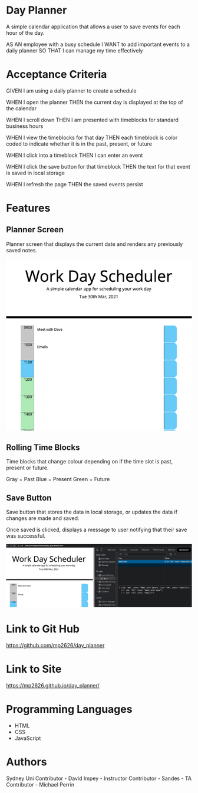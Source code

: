 # Day Planner

A simple calendar application that allows a user to save events for each hour of the day.

AS AN employee with a busy schedule
I WANT to add important events to a daily planner
SO THAT I can manage my time effectively

# Acceptance Criteria

GIVEN I am using a daily planner to create a schedule

WHEN I open the planner
THEN the current day is displayed at the top of the calendar

WHEN I scroll down
THEN I am presented with timeblocks for standard business hours

WHEN I view the timeblocks for that day
THEN each timeblock is color coded to indicate whether it is in the past, present, or future

WHEN I click into a timeblock
THEN I can enter an event

WHEN I click the save button for that timeblock
THEN the text for that event is saved in local storage

WHEN I refresh the page
THEN the saved events persist

# Features

## Planner Screen

Planner screen that displays the current date and renders any previously saved notes.

![Planner Screen](images/plannerscreen.png)

## Rolling Time Blocks

Time blocks that change colour depending on if the time slot is past, present or future.

Gray = Past
Blue = Present
Green = Future

## Save Button

Save button that stores the data in local storage, or updates the data if changes are made and saved.

Once saved is clicked, displays a message to user notifying that their save was successful.

![Save Screen](images/saveScreen.png)

# Link to Git Hub

https://github.com/mp2626/day_planner

# Link to Site

https://mp2626.github.io/day_planner/

# Programming Languages

* HTML
* CSS
* JavaScript

# Authors
Sydney Uni
Contributor - David Impey - Instructor
Contributor - Sandes - TA
Contributor - Michael Perrin
